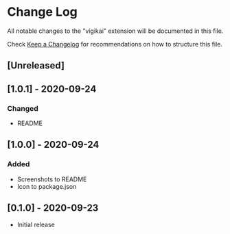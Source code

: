 # Change Log

All notable changes to the "vigikai" extension will be documented in this file.

Check [Keep a Changelog](https://keepachangelog.com/en/1.0.0/) for recommendations on how to structure this file.

## [Unreleased]

## [1.0.1] - 2020-09-24

### Changed

- README

## [1.0.0] - 2020-09-24

### Added

- Screenshots to README
- Icon to package.json

## [0.1.0] - 2020-09-23

- Initial release
